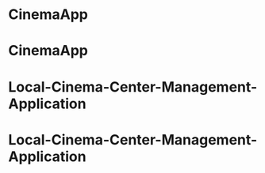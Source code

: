 # CinemaApp
# CinemaApp
# Local-Cinema-Center-Management-Application
# Local-Cinema-Center-Management-Application
